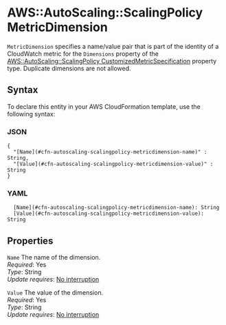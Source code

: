 # AWS::AutoScaling::ScalingPolicy MetricDimension<a name="aws-properties-autoscaling-scalingpolicy-metricdimension"></a>

`MetricDimension` specifies a name/value pair that is part of the identity of a CloudWatch metric for the `Dimensions` property of the [AWS::AutoScaling::ScalingPolicy CustomizedMetricSpecification](https://docs.aws.amazon.com/AWSCloudFormation/latest/UserGuide/aws-properties-autoscaling-scalingpolicy-customizedmetricspecification.html) property type\. Duplicate dimensions are not allowed\.

## Syntax<a name="aws-properties-autoscaling-scalingpolicy-metricdimension-syntax"></a>

To declare this entity in your AWS CloudFormation template, use the following syntax:

### JSON<a name="aws-properties-autoscaling-scalingpolicy-metricdimension-syntax.json"></a>

```
{
  "[Name](#cfn-autoscaling-scalingpolicy-metricdimension-name)" : String,
  "[Value](#cfn-autoscaling-scalingpolicy-metricdimension-value)" : String
}
```

### YAML<a name="aws-properties-autoscaling-scalingpolicy-metricdimension-syntax.yaml"></a>

```
  [Name](#cfn-autoscaling-scalingpolicy-metricdimension-name): String
  [Value](#cfn-autoscaling-scalingpolicy-metricdimension-value): String
```

## Properties<a name="aws-properties-autoscaling-scalingpolicy-metricdimension-properties"></a>

`Name` <a name="cfn-autoscaling-scalingpolicy-metricdimension-name"></a>
The name of the dimension\.  
_Required_: Yes  
_Type_: String  
_Update requires_: [No interruption](https://docs.aws.amazon.com/AWSCloudFormation/latest/UserGuide/using-cfn-updating-stacks-update-behaviors.html#update-no-interrupt)

`Value` <a name="cfn-autoscaling-scalingpolicy-metricdimension-value"></a>
The value of the dimension\.  
_Required_: Yes  
_Type_: String  
_Update requires_: [No interruption](https://docs.aws.amazon.com/AWSCloudFormation/latest/UserGuide/using-cfn-updating-stacks-update-behaviors.html#update-no-interrupt)
